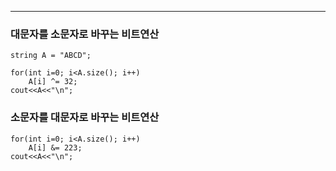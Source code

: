 
---
### 대문자를 소문자로 바꾸는 비트연산
    string A = "ABCD";
    
    for(int i=0; i<A.size(); i++)
        A[i] ^= 32;
    cout<<A<<"\n";
    
### 소문자를 대문자로 바꾸는 비트연산
    for(int i=0; i<A.size(); i++)
        A[i] &= 223;
    cout<<A<<"\n";
